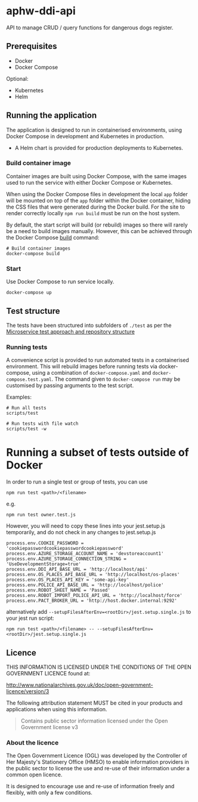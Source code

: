 # aphw-ddi-api
 
API to manage CRUD / query functions for dangerous dogs register.

## Prerequisites

- Docker
- Docker Compose

Optional:
- Kubernetes
- Helm

## Running the application

The application is designed to run in containerised environments, using Docker Compose in development and Kubernetes in production.

- A Helm chart is provided for production deployments to Kubernetes.

### Build container image

Container images are built using Docker Compose, with the same images used to run the service with either Docker Compose or Kubernetes.

When using the Docker Compose files in development the local `app` folder will
be mounted on top of the `app` folder within the Docker container, hiding the CSS files that were generated during the Docker build.  For the site to render correctly locally `npm run build` must be run on the host system.


By default, the start script will build (or rebuild) images so there will
rarely be a need to build images manually. However, this can be achieved
through the Docker Compose
[build](https://docs.docker.com/compose/reference/build/) command:

```
# Build container images
docker-compose build
```

### Start

Use Docker Compose to run service locally.

```
docker-compose up
```

## Test structure

The tests have been structured into subfolders of `./test` as per the
[Microservice test approach and repository structure](https://eaflood.atlassian.net/wiki/spaces/FPS/pages/1845396477/Microservice+test+approach+and+repository+structure)

### Running tests

A convenience script is provided to run automated tests in a containerised
environment. This will rebuild images before running tests via docker-compose,
using a combination of `docker-compose.yaml` and `docker-compose.test.yaml`.
The command given to `docker-compose run` may be customised by passing
arguments to the test script.

Examples:

```
# Run all tests
scripts/test

# Run tests with file watch
scripts/test -w
```

# Running a subset of tests outside of Docker
In order to run a single test or group of tests, you can use
```
npm run test <path>/<filename>
```
e.g.
```
npm run test owner.test.js
``` 

However, you will need to copy these lines into your jest.setup.js temporarily, and do not check in any changes to jest.setup.js 

```
process.env.COOKIE_PASSWORD = 'cookiepasswordcookiepasswordcookiepassword'
process.env.AZURE_STORAGE_ACCOUNT_NAME = 'devstoreaccount1'
process.env.AZURE_STORAGE_CONNECTION_STRING = 'UseDevelopmentStorage=true'
process.env.DDI_API_BASE_URL = 'http://localhost/api'
process.env.OS_PLACES_API_BASE_URL = 'http://localhost/os-places'
process.env.OS_PLACES_API_KEY = 'some-api-key'
process.env.POLICE_API_BASE_URL = 'http://localhost/police'
process.env.ROBOT_SHEET_NAME = 'Passed'
process.env.ROBOT_IMPORT_POLICE_API_URL = 'http://localhost/force'
process.env.PACT_BROKER_URL = 'http://host.docker.internal:9292'
```

alternatively add `--setupFilesAfterEnv=<rootDir>/jest.setup.single.js` to your jest run script:

```
npm run test <path>/<filename> -- --setupFilesAfterEnv=<rootDir>/jest.setup.single.js
```

## Licence 

THIS INFORMATION IS LICENSED UNDER THE CONDITIONS OF THE OPEN GOVERNMENT LICENCE found at:

<http://www.nationalarchives.gov.uk/doc/open-government-licence/version/3>

The following attribution statement MUST be cited in your products and applications when using this information.

> Contains public sector information licensed under the Open Government license v3

### About the licence

The Open Government Licence (OGL) was developed by the Controller of Her Majesty's Stationery Office (HMSO) to enable information providers in the public sector to license the use and re-use of their information under a common open licence.

It is designed to encourage use and re-use of information freely and flexibly, with only a few conditions.

[//]: # (delete me)